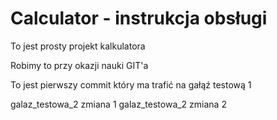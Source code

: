 # Calculator - instrukcja obsługi

To jest prosty projekt kalkulatora

Robimy to przy okazji nauki GIT'a

To jest pierwszy commit który ma trafić na gałąź testową 1

galaz_testowa_2 zmiana 1
galaz_testowa_2 zmiana 2
